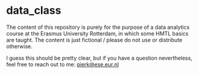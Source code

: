 # data_class

The content of this repository is purely for the purpose of a data analytics 
course at the Erasmus University Rotterdam, in which some HMTL basics are 
taught. The content is just fictional / please do not use or distribute otherwise. 

I guess this should be pretty clear, but if you have a question nevertheless, feel
free to reach out to me: pierk@ese.eur.nl
